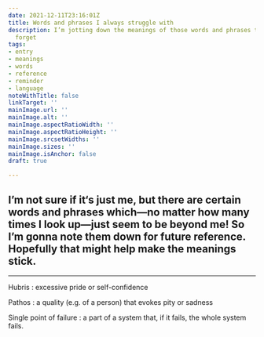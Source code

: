 ```yaml
---
date: 2021-12-11T23:16:01Z
title: Words and phrases I always struggle with
description: I’m jotting down the meanings of those words and phrases that I always
  forget
tags:
- entry
- meanings
- words
- reference
- reminder
- language
noteWithTitle: false
linkTarget: ''
mainImage.url: ''
mainImage.alt: ''
mainImage.aspectRatioWidth: ''
mainImage.aspectRatioHeight: ''
mainImage.srcsetWidths: ''
mainImage.sizes: ''
mainImage.isAnchor: false
draft: true

---
```

## I’m not sure if it‘s just me, but there are certain words and phrases which—no matter how many times I look up—just seem to be beyond me! So I’m gonna note them down for future reference. Hopefully that might help make the meanings stick.
---

Hubris
: excessive pride or self-confidence

Pathos
: a quality (e.g. of a person) that evokes pity or sadness

Single point of failure
: a part of a system that, if it fails, the whole system fails.